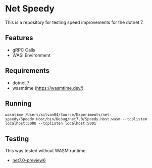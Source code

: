 # Net Speedy
This is a repository for testing speed improvements for the dotnet 7.

## Features
- gRPC Calls
- WASI Environment

## Requirements
- dotnet 7
- wasmtime (https://wasmtime.dev/)

## Running

```wasmtime /Users/silvan04/Source/Experiments/net-speedy/Speedy.Host/bin/Debug/net7.0/Speedy.Host.wasm --tcplisten localhost:5000 --tcplisten localhost:5001```

## Testing
This was tested without WASM runtime.
- [net7.0-preview6](https://askpt.github.io/net-speedy/summary_net7.0.0_pre6.html)
